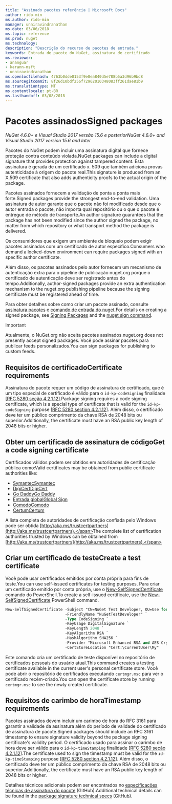 ```yaml
---
title: "Assinado pacotes referência | Microsoft Docs"
author: rido-min
ms.author: rido-min
manager: unniravindranathan
ms.date: 03/06/2018
ms.topic: reference
ms.prod: nuget
ms.technology: 
description: "Descrição do recurso de pacotes de entrada."
keywords: Entrada de pacote do NuGet, assinatura de certificado
ms.reviewer:
- ananguar
- karann-msft
- unniravindranathan
ms.openlocfilehash: 4763b0dde0153f9e8ea840d5e788b5a3d96b9bd8
ms.sourcegitcommit: 8f26d10bdf256f72962010348083ff261dae81b9
ms.translationtype: MT
ms.contentlocale: pt-BR
ms.lasthandoff: 03/08/2018
---
```

# <a name="signed-packages"></a><span data-ttu-id="3a6cd-104">Pacotes assinados</span><span class="sxs-lookup"><span data-stu-id="3a6cd-104">Signed packages</span></span>

<span data-ttu-id="3a6cd-105">*NuGet 4.6.0+ e Visual Studio 2017 versão 15.6 e posterior*</span><span class="sxs-lookup"><span data-stu-id="3a6cd-105">*NuGet 4.6.0+ and Visual Studio 2017 version 15.6 and later*</span></span>

<span data-ttu-id="3a6cd-106">Pacotes do NuGet podem incluir uma assinatura digital que fornece proteção contra conteúdo violada.</span><span class="sxs-lookup"><span data-stu-id="3a6cd-106">NuGet packages can include a digital signature that provides protection against tampered content.</span></span> <span data-ttu-id="3a6cd-107">Esta assinatura é gerada de um certificado x. 509 que também adiciona provas autenticidade à origem do pacote real.</span><span class="sxs-lookup"><span data-stu-id="3a6cd-107">This signature is produced from an X.509 certificate that also adds authenticity proofs to the actual origin of the package.</span></span>

<span data-ttu-id="3a6cd-108">Pacotes assinados fornecem a validação de ponta a ponta mais forte.</span><span class="sxs-lookup"><span data-stu-id="3a6cd-108">Signed packages provide the strongest end-to-end validation.</span></span> <span data-ttu-id="3a6cd-109">Uma assinatura de autor garante que o pacote não foi modificado desde que o autor entrada o pacote, não importa qual repositório ou o que o pacote é entregue de método de transporte.</span><span class="sxs-lookup"><span data-stu-id="3a6cd-109">An author signature guarantees that the package has not been modified since the author signed the package, no matter from which repository or what transport method the package is delivered.</span></span>

<span data-ttu-id="3a6cd-110">Os consumidores que exigem um ambiente de bloqueio podem exigir pacotes assinados com um certificado de autor específico.</span><span class="sxs-lookup"><span data-stu-id="3a6cd-110">Consumers who demand a locked-down environment can require packages signed with an specific author certificate.</span></span>

<span data-ttu-id="3a6cd-111">Além disso, os pacotes assinados pelo autor fornecem um mecanismo de autenticação extra para o pipeline de publicação nuget.org porque o certificado de autenticação deve ser registrado antes do tempo.</span><span class="sxs-lookup"><span data-stu-id="3a6cd-111">Additionally, author-signed packages provide an extra authentication mechanism to the nuget.org publishing pipeline because the signing certificate must be registered ahead of time.</span></span>

<span data-ttu-id="3a6cd-112">Para obter detalhes sobre como criar um pacote assinado, consulte [assinatura pacotes](../create-packages/Sign-a-package.md) e [comando de entrada do nuget](../tools/cli-ref-sign.md).</span><span class="sxs-lookup"><span data-stu-id="3a6cd-112">For details on creating a signed package, see [Signing Packages](../create-packages/Sign-a-package.md) and the [nuget sign command](../tools/cli-ref-sign.md).</span></span>

> [!Important]
> <span data-ttu-id="3a6cd-113">Atualmente, o NuGet.org não aceita pacotes assinados.</span><span class="sxs-lookup"><span data-stu-id="3a6cd-113">nuget.org does not presently accept signed packages.</span></span> <span data-ttu-id="3a6cd-114">Você pode assinar pacotes para publicar feeds personalizados.</span><span class="sxs-lookup"><span data-stu-id="3a6cd-114">You can sign packages for publishing to custom feeds.</span></span>

## <a name="certificate-requirements"></a><span data-ttu-id="3a6cd-115">Requisitos de certificado</span><span class="sxs-lookup"><span data-stu-id="3a6cd-115">Certificate requirements</span></span>

<span data-ttu-id="3a6cd-116">Assinatura do pacote requer um código de assinatura de certificado, que é um tipo especial de certificado é válido para o `id-kp-codeSigning` finalidade [[RFC 5280 seção 4.2.1.12](https://tools.ietf.org/html/rfc5280#section-4.2.1.12)].</span><span class="sxs-lookup"><span data-stu-id="3a6cd-116">Package signing requires a code signing certificate, which is a special type of certificate that is valid for the `id-kp-codeSigning` purpose [[RFC 5280 section 4.2.1.12](https://tools.ietf.org/html/rfc5280#section-4.2.1.12)].</span></span> <span data-ttu-id="3a6cd-117">Além disso, o certificado deve ter um público comprimento da chave RSA de 2048 bits ou superior.</span><span class="sxs-lookup"><span data-stu-id="3a6cd-117">Additionally, the certificate must have an RSA public key length of 2048 bits or higher.</span></span>

## <a name="get-a-code-signing-certificate"></a><span data-ttu-id="3a6cd-118">Obter um certificado de assinatura de código</span><span class="sxs-lookup"><span data-stu-id="3a6cd-118">Get a code signing certificate</span></span>

<span data-ttu-id="3a6cd-119">Certificados válidos podem ser obtidos em autoridades de certificação pública como:</span><span class="sxs-lookup"><span data-stu-id="3a6cd-119">Valid certificates may be obtained from public certificate authorities like:</span></span>

- [<span data-ttu-id="3a6cd-120">Symantec</span><span class="sxs-lookup"><span data-stu-id="3a6cd-120">Symantec</span></span>](https://trustcenter.websecurity.symantec.com/process/trust/productOptions?productType=SoftwareValidationClass3)
- [<span data-ttu-id="3a6cd-121">DigiCert</span><span class="sxs-lookup"><span data-stu-id="3a6cd-121">DigiCert</span></span>](https://www.digicert.com/code-signing/)
- [<span data-ttu-id="3a6cd-122">Go Daddy</span><span class="sxs-lookup"><span data-stu-id="3a6cd-122">Go Daddy</span></span>](https://www.godaddy.com/web-security/code-signing-certificate)
- [<span data-ttu-id="3a6cd-123">Entrada global</span><span class="sxs-lookup"><span data-stu-id="3a6cd-123">Global Sign</span></span>](https://www.globalsign.com/en/code-signing-certificate/)
- [<span data-ttu-id="3a6cd-124">Comodo</span><span class="sxs-lookup"><span data-stu-id="3a6cd-124">Comodo</span></span>](https://www.comodo.com/e-commerce/code-signing/code-signing-certificate.php)
- [<span data-ttu-id="3a6cd-125">Certum</span><span class="sxs-lookup"><span data-stu-id="3a6cd-125">Certum</span></span>](https://www.certum.eu/certum/cert,offer_en_open_source_cs.xml) 

<span data-ttu-id="3a6cd-126">A lista completa de autoridades de certificação confiada pelo Windows pode ser obtida [http://aka.ms/trustcertpartners](http://aka.ms/trustcertpartners).</span><span class="sxs-lookup"><span data-stu-id="3a6cd-126">The complete list of certification authorities trusted by Windows can be obtained from [http://aka.ms/trustcertpartners](http://aka.ms/trustcertpartners).</span></span>

## <a name="create-a-test-certificate"></a><span data-ttu-id="3a6cd-127">Criar um certificado de teste</span><span class="sxs-lookup"><span data-stu-id="3a6cd-127">Create a test certificate</span></span>

<span data-ttu-id="3a6cd-128">Você pode usar certificados emitidos por conta própria para fins de teste.</span><span class="sxs-lookup"><span data-stu-id="3a6cd-128">You can use self-issued certificates for testing purposes.</span></span> <span data-ttu-id="3a6cd-129">Para criar um certificado emitido por conta própria, use o [New-SelfSignedCertificate](https://docs.microsoft.com/en-us/powershell/module/pkiclient/new-selfsignedcertificate) comando do PowerShell.</span><span class="sxs-lookup"><span data-stu-id="3a6cd-129">To create a self-issued certificate, use the [New-SelfSignedCertificate](https://docs.microsoft.com/en-us/powershell/module/pkiclient/new-selfsignedcertificate) PowerShell command.</span></span>

```ps
New-SelfSignedCertificate -Subject "CN=NuGet Test Developer, OU=Use for testing purposes ONLY" `
                          -FriendlyName "NuGetTestDeveloper" `
                          -Type CodeSigning `
                          -KeyUsage DigitalSignature `
                          -KeyLength 2048 `
                          -KeyAlgorithm RSA `
                          -HashAlgorithm SHA256 `
                          -Provider "Microsoft Enhanced RSA and AES Cryptographic Provider" `
                          -CertStoreLocation "Cert:\CurrentUser\My" 
```

<span data-ttu-id="3a6cd-130">Este comando cria um certificado de teste disponível no repositório de certificados pessoais do usuário atual.</span><span class="sxs-lookup"><span data-stu-id="3a6cd-130">This command creates a testing certificate available in the current user's personal certificate store.</span></span> <span data-ttu-id="3a6cd-131">Você pode abrir o repositório de certificados executando `certmgr.msc` para ver o certificado recém-criado.</span><span class="sxs-lookup"><span data-stu-id="3a6cd-131">You can open the certificate store by running `certmgr.msc` to see the newly created certificate.</span></span>

## <a name="timestamp-requirements"></a><span data-ttu-id="3a6cd-132">Requisitos de carimbo de hora</span><span class="sxs-lookup"><span data-stu-id="3a6cd-132">Timestamp requirements</span></span>

<span data-ttu-id="3a6cd-133">Pacotes assinados devem incluir um carimbo de hora do RFC 3161 para garantir a validade da assinatura além do período de validade do certificado de assinatura de pacote.</span><span class="sxs-lookup"><span data-stu-id="3a6cd-133">Signed packages should include an RFC 3161 timestamp to ensure signature validity beyond the package signing certificate's validity period.</span></span> <span data-ttu-id="3a6cd-134">O certificado usado para assinar o carimbo de hora deve ser válido para o `id-kp-timeStamping` finalidade [[RFC 5280 seção 4.2.1.12](https://tools.ietf.org/html/rfc5280#section-4.2.1.12)].</span><span class="sxs-lookup"><span data-stu-id="3a6cd-134">The certificate used to sign the timestamp must be valid for the `id-kp-timeStamping` purpose [[RFC 5280 section 4.2.1.12](https://tools.ietf.org/html/rfc5280#section-4.2.1.12)].</span></span> <span data-ttu-id="3a6cd-135">Além disso, o certificado deve ter um público comprimento da chave RSA de 2048 bits ou superior.</span><span class="sxs-lookup"><span data-stu-id="3a6cd-135">Additionally, the certificate must have an RSA public key length of 2048 bits or higher.</span></span>

<span data-ttu-id="3a6cd-136">Detalhes técnicos adicionais podem ser encontrados no [especificações técnicas de assinatura do pacote](https://github.com/NuGet/Home/wiki/Package-Signatures-Technical-Details) (GitHub).</span><span class="sxs-lookup"><span data-stu-id="3a6cd-136">Additional technical details can be found in the [package signature technical specs](https://github.com/NuGet/Home/wiki/Package-Signatures-Technical-Details) (GitHub).</span></span>
